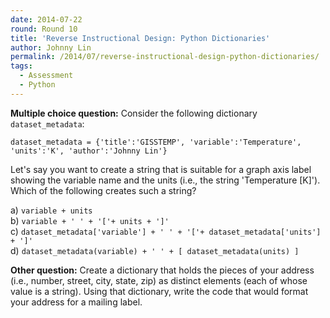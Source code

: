 ```yaml
---
date: 2014-07-22
round: Round 10
title: 'Reverse Instructional Design: Python Dictionaries'
author: Johnny Lin
permalink: /2014/07/reverse-instructional-design-python-dictionaries/
tags:
  - Assessment
  - Python
---
```

**Multiple choice question:** Consider the following dictionary `dataset_metadata`:

`dataset_metadata = {'title':'GISSTEMP', 'variable':'Temperature', 'units':'K', 'author':'Johnny Lin'}`

Let's say you want to create a string that is suitable for a graph axis label showing the variable name and the units (i.e., the string 'Temperature [K]'). Which of the following creates such a string?

a) `variable + units`  
b) `variable + ' ' + '['+ units + ']'`  
c) `dataset_metadata['variable'] + ' ' + '['+ dataset_metadata['units'] + ']'`  
d) `dataset_metadata(variable) + ' ' + [ dataset_metadata(units) ]`

**Other question:** Create a dictionary that holds the pieces of your address (i.e., number, street, city, state, zip) as distinct elements (each of whose value is a string). Using that dictionary, write the code that would format your address for a mailing label.
